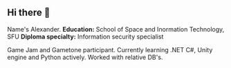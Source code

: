 ## Hi there 👋

Name's Alexander.
**Education:** School of Space and Inormation Technology, SFU
**Diploma specialty:** Information security specialist

Game Jam and Gametone participant.
Currently learning .NET C#, Unity engine and Python actively. Worked with relative DB's.


<!--
**AlSG00/AlSG00** is a ✨ _special_ ✨ repository because its `README.md` (this file) appears on your GitHub profile.

Here are some ideas to get you started:

- 🔭 I’m currently working on ...
- 🌱 I’m currently learning ...
- 👯 I’m looking to collaborate on ...
- 🤔 I’m looking for help with ...
- 💬 Ask me about ...
- 📫 How to reach me: ...
- 😄 Pronouns: ...
- ⚡ Fun fact: ...
-->
